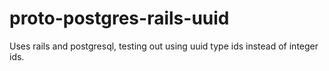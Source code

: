 # proto-postgres-rails-uuid
Uses rails and postgresql, testing out using uuid type ids instead of integer ids.
